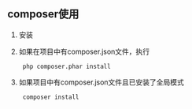 ## composer使用

1. 安装

2. 如果在项目中有composer.json文件，执行

		php composer.phar install

3. 如果项目中有composer.json文件且已安装了全局模式
		
		composer install
